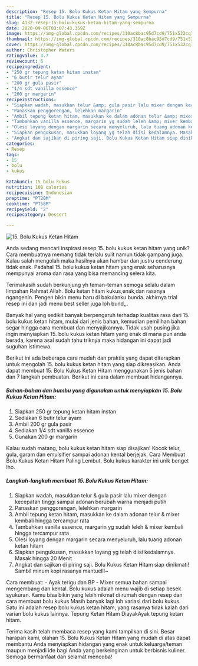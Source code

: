 ```yaml
---
description: "Resep 15. Bolu Kukus Ketan Hitam yang Sempurna"
title: "Resep 15. Bolu Kukus Ketan Hitam yang Sempurna"
slug: 4132-resep-15-bolu-kukus-ketan-hitam-yang-sempurna
date: 2020-09-06T03:07:43.359Z
image: https://img-global.cpcdn.com/recipes/310ac8bac95d7cd9/751x532cq70/15-bolu-kukus-ketan-hitam-foto-resep-utama.jpg
thumbnail: https://img-global.cpcdn.com/recipes/310ac8bac95d7cd9/751x532cq70/15-bolu-kukus-ketan-hitam-foto-resep-utama.jpg
cover: https://img-global.cpcdn.com/recipes/310ac8bac95d7cd9/751x532cq70/15-bolu-kukus-ketan-hitam-foto-resep-utama.jpg
author: Christopher Waters
ratingvalue: 3.7
reviewcount: 6
recipeingredient:
- "250 gr tepung ketan hitam instan"
- "6 butir telur ayam"
- "200 gr gula pasir"
- "1/4 sdt vanilla essence"
- "200 gr margarin"
recipeinstructions:
- "Siapkan wadah, masukkan telur &amp; gula pasir lalu mixer dengan kecepatan tinggi sampai adonan berubah warna menjadi putih"
- "Panaskan penggorengan, lelehkan margarin"
- "Ambil tepung ketan hitam, masukkan ke dalam adonan telur &amp; mixer kembali hingga tercampur rata"
- "Tambahkan vanilla essence, margarin yg sudah leleh &amp; mixer kembali hingga tercampur rata"
- "Olesi loyang dengan margarin secara menyeluruh, lalu tuang adonan ketan hitam"
- "Siapkan pengukusan, masukkan loyang yg telah diisi kedalamnya. Masak hingga 20 Menit"
- "Angkat dan sajikan di piring saji. Bolu Kukus Ketan Hitam siap dinikmati! Sambil minum kopi rasanya mantuelll~"
categories:
- Resep
tags:
- 15
- bolu
- kukus

katakunci: 15 bolu kukus 
nutrition: 108 calories
recipecuisine: Indonesian
preptime: "PT20M"
cooktime: "PT58M"
recipeyield: "2"
recipecategory: Dessert

---
```



![15. Bolu Kukus Ketan Hitam](https://img-global.cpcdn.com/recipes/310ac8bac95d7cd9/751x532cq70/15-bolu-kukus-ketan-hitam-foto-resep-utama.jpg)

Anda sedang mencari inspirasi resep 15. bolu kukus ketan hitam yang unik? Cara membuatnya memang tidak terlalu sulit namun tidak gampang juga. Kalau salah mengolah maka hasilnya akan hambar dan justru cenderung tidak enak. Padahal 15. bolu kukus ketan hitam yang enak seharusnya mempunyai aroma dan rasa yang bisa memancing selera kita.

Terimakasih sudah berkunjung yh teman-teman semoga selalu dalam limpahan Rahmat Allah. Bolu ketan hitam kukus,enak,dan rasanya ngangenin. Pengen bikin menu baru di bakulanku bunda. akhirnya trial resep ini dan jadi menu best seller juga loh bund,,.

Banyak hal yang sedikit banyak berpengaruh terhadap kualitas rasa dari 15. bolu kukus ketan hitam, mulai dari jenis bahan, kemudian pemilihan bahan segar hingga cara membuat dan menyajikannya. Tidak usah pusing jika ingin menyiapkan 15. bolu kukus ketan hitam yang enak di mana pun anda berada, karena asal sudah tahu triknya maka hidangan ini dapat jadi suguhan istimewa.


Berikut ini ada beberapa cara mudah dan praktis yang dapat diterapkan untuk mengolah 15. bolu kukus ketan hitam yang siap dikreasikan. Anda dapat membuat 15. Bolu Kukus Ketan Hitam menggunakan 5 jenis bahan dan 7 langkah pembuatan. Berikut ini cara dalam membuat hidangannya.

<!--inarticleads1-->

##### Bahan-bahan dan bumbu yang digunakan untuk menyiapkan 15. Bolu Kukus Ketan Hitam:

1. Siapkan 250 gr tepung ketan hitam instan
1. Sediakan 6 butir telur ayam
1. Ambil 200 gr gula pasir
1. Sediakan 1/4 sdt vanilla essence
1. Gunakan 200 gr margarin


Kalau sudah matang, bolu kukus ketan hitam siap disajikan! Kocok telur, gula, garam dan emulsifier sampai adonan kental berjejak. Cara Membuat Bolu Kukus Ketan Hitam Paling Lembut. Bolu kukus karakter ini unik benget lho. 

<!--inarticleads2-->

##### Langkah-langkah membuat 15. Bolu Kukus Ketan Hitam:

1. Siapkan wadah, masukkan telur &amp; gula pasir lalu mixer dengan kecepatan tinggi sampai adonan berubah warna menjadi putih
1. Panaskan penggorengan, lelehkan margarin
1. Ambil tepung ketan hitam, masukkan ke dalam adonan telur &amp; mixer kembali hingga tercampur rata
1. Tambahkan vanilla essence, margarin yg sudah leleh &amp; mixer kembali hingga tercampur rata
1. Olesi loyang dengan margarin secara menyeluruh, lalu tuang adonan ketan hitam
1. Siapkan pengukusan, masukkan loyang yg telah diisi kedalamnya. Masak hingga 20 Menit
1. Angkat dan sajikan di piring saji. Bolu Kukus Ketan Hitam siap dinikmati! Sambil minum kopi rasanya mantuelll~


Cara membuat: - Ayak terigu dan BP - Mixer semua bahan sampai mengembang dan kental. Bolu kukus adalah menu wajib di setiap besek syukuran. Kamu bisa bikin yang lebih nikmat di rumah dengan resep dan cara membuat bolu kukus Masih banyak lagi loh variasi dari bolu kukus. Satu ini adalah resep bolu kukus ketan hitam, yang rasanya tidak kalah dari varian bolu kukus lainnya. Tepung Ketan Hitam DiayakAyak tepung ketan hitam. 

Terima kasih telah membaca resep yang kami tampilkan di sini. Besar harapan kami, olahan 15. Bolu Kukus Ketan Hitam yang mudah di atas dapat membantu Anda menyiapkan hidangan yang enak untuk keluarga/teman maupun menjadi ide bagi Anda yang berkeinginan untuk berbisnis kuliner. Semoga bermanfaat dan selamat mencoba!

